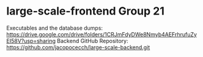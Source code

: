 # large-scale-frontend Group 21

Executables and the database dumps: https://drive.google.com/drive/folders/1CRJmFdyDWe8Nmyb4AEFrhrufuZyEI58V?usp=sharing
Backend GitHub Repository: https://github.com/jacopocecch/large-scale-backend.git
